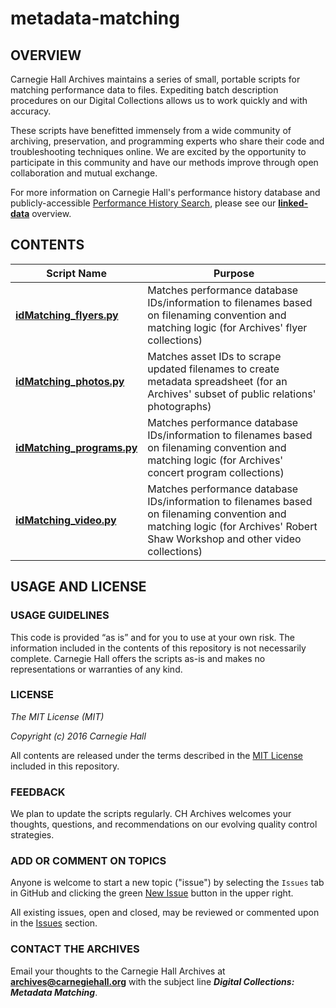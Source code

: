 # metadata-matching

## OVERVIEW
Carnegie Hall Archives maintains a series of small, portable scripts for matching performance data to files. Expediting batch description procedures on our Digital Collections allows us to work quickly and with accuracy.

These scripts have benefitted immensely from a wide community of archiving, preservation, and programming experts who share their code and troubleshooting techniques online. We are excited by the opportunity to participate in this community and have our methods improve through open collaboration and mutual exchange.

For more information on Carnegie Hall's performance history database and publicly-accessible [Performance History Search](http://www.carnegiehall.org/PerformanceHistorySearch/#!), please see our  **[linked-data](https://github.com/CarnegieHall/linked-data#performance-history-database-opas)** overview.

## CONTENTS

| Script Name         | Purpose           |
| ------------- |-------------|
| **[idMatching_flyers.py](https://github.com/CarnegieHall/metadata-matching/blob/master/idMatching_flyers.py)**     | Matches performance database IDs/information to filenames based on filenaming convention and matching logic (for Archives' flyer collections) |
|**[idMatching_photos.py](https://github.com/CarnegieHall/metadata-matching/blob/master/idMatching_photos.py)** | Matches asset IDs to scrape updated filenames to create metadata spreadsheet (for an Archives' subset of public relations' photographs) |
|**[idMatching_programs.py](https://github.com/CarnegieHall/metadata-matching/blob/master/idMatching_programs.py)**      | Matches performance database IDs/information to filenames based on filenaming convention and matching logic (for Archives' concert program collections) |
|**[idMatching_video.py](https://github.com/CarnegieHall/metadata-matching/blob/master/idMatching_video.py)** | Matches performance database IDs/information to filenames based on filenaming convention and matching logic (for Archives' Robert Shaw Workshop and other video collections) |


## USAGE AND LICENSE
### USAGE GUIDELINES
This code is provided “as is” and for you to use at your own risk. The information included in the contents of this repository is not necessarily complete. Carnegie Hall offers the scripts as-is and makes no representations or warranties of any kind.


### LICENSE
_The MIT License (MIT)_

_Copyright (c) 2016 Carnegie Hall_

All contents are released under the terms described in the [MIT License](https://github.com/CarnegieHall/metadata-matching/blob/master/LICENSE) included in this repository.


### FEEDBACK

We plan to update the scripts regularly. CH Archives welcomes your thoughts, questions, and recommendations on our evolving quality control strategies.

### ADD OR COMMENT ON TOPICS

Anyone is welcome to start a new topic ("issue") by selecting the `Issues` tab in GitHub and clicking the green [New Issue](https://github.com/CarnegieHall/metadata-matching/issues) button in the upper right.

All existing issues, open and closed, may be reviewed or commented upon in the [Issues](https://github.com/CarnegieHall/metadata-matching/issues) section.

### CONTACT THE ARCHIVES

Email your thoughts to the Carnegie Hall Archives at **archives@carnegiehall.org** with the subject line ***Digital Collections: Metadata Matching***.
